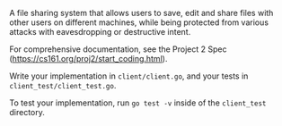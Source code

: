 A file sharing system that allows users to save, edit and share files with other users on different machines, while being protected from various attacks with eavesdropping or destructive intent.


For comprehensive documentation, see the Project 2 Spec (https://cs161.org/proj2/start_coding.html).

Write your implementation in `client/client.go`, and your tests in `client_test/client_test.go`.

To test your implementation, run `go test -v` inside of the `client_test` directory.
